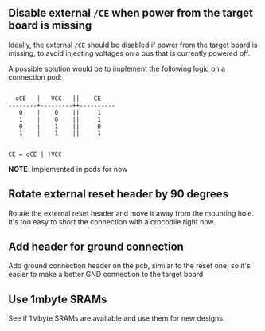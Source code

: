 ## Disable external `/CE` when power from the target board is missing

Ideally, the external `/CE` should be disabled if power from the target board is missing, to avoid injecting voltages on a bus that is currently powered off.

A possible solution would be to implement the following logic on a connection pod:

```text

  oCE   |   VCC   ||    CE
--------+---------++----------
   0    |    0    ||     1
   1    |    0    ||     1
   0    |    1    ||     0
   1    |    1    ||     1


CE = oCE | !VCC
```

**NOTE**: Implemented in pods for now

## Rotate external reset header by 90 degrees

Rotate the external reset header and move it away from the mounting hole.
It's too easy to short the connection with a crocodile right now.

## Add header for ground connection

Add ground connection header on the pcb, similar to the reset one, so it's easier to make a better GND connection to the target board

## Use 1mbyte SRAMs

See if 1Mbyte SRAMs are available and use them for new designs.
